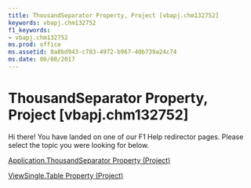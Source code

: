 ```yaml
---
title: ThousandSeparator Property, Project [vbapj.chm132752]
keywords: vbapj.chm132752
f1_keywords:
- vbapj.chm132752
ms.prod: office
ms.assetid: 8a8bd943-c783-4972-b967-40b739a24c74
ms.date: 06/08/2017
---
```



# ThousandSeparator Property, Project [vbapj.chm132752]

Hi there! You have landed on one of our F1 Help redirector pages. Please select the topic you were looking for below.

[Application.ThousandSeparator Property (Project)](http://msdn.microsoft.com/library/27e0548f-2def-1aa6-6ffb-46fbeba85dca%28Office.15%29.aspx)

[ViewSingle.Table Property (Project)](http://msdn.microsoft.com/library/356cf967-e443-e068-27f7-c7433f1a5329%28Office.15%29.aspx)


